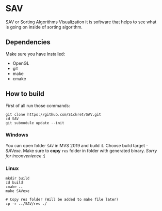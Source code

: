 # SAV
SAV or Sorting Algorithms Visualization it is software that helps to see what is going on inside of sorting algorithm.

## Dependencies
Make sure you have installed:
   - OpenGL
   - git
   - make
   - cmake
   
## How to build
First of all run those commands:
``` shell
git clone https://github.com/S1ckret/SAV.git
cd SAV
git submodule update --init
```

### Windows
You can open folder ```SAV``` in MVS 2019 and build it.
Choose build target - _SAVexe_.
Make sure to __copy__ ``` res ``` folder in folder with generated binary.
_Sorry for inconvenience :)_

### Linux

``` shell
mkdir build
cd build
cmake ..
make SAVexe

# Copy res folder (Will be added to make file later)
cp -r ../SAV/res ./
```

